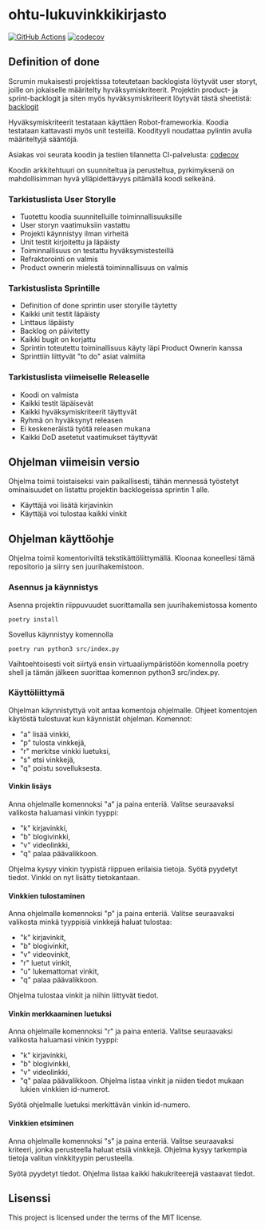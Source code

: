 # ohtu-lukuvinkkikirjasto
[![GitHub Actions](https://github.com/Jokauppi/ohtu-lukuvinkkikirjasto/workflows/CI/badge.svg)](https://github.com/Jokauppi/ohtu-lukuvinkkikirjasto/actions)
[![codecov](https://codecov.io/gh/Jokauppi/ohtu-lukuvinkkikirjasto/branch/main/graph/badge.svg?token=4EYTWGYKB4)](https://codecov.io/gh/Jokauppi/ohtu-lukuvinkkikirjasto)

## Definition of done
Scrumin mukaisesti projektissa toteutetaan backlogista löytyvät user storyt, 
joille on jokaiselle määritelty hyväksymiskriteerit.
Projektin product- ja sprint-backlogit ja siten myös hyväksymiskriteerit löytyvät tästä sheetistä: [backlogit](https://docs.google.com/spreadsheets/d/17mexdx3A8TU8_awobyIz68YoxxH1emHQaHv5W4zPq1w/edit#gid=124771927)

Hyväksymiskriteerit testataan käyttäen Robot-frameworkia.
Koodia testataan kattavasti myös unit testeillä.
Koodityyli noudattaa pylintin avulla määriteltyjä sääntöjä.

Asiakas voi seurata koodin ja testien tilannetta CI-palvelusta: [codecov](https://app.codecov.io/gh/Jokauppi/ohtu-lukuvinkkikirjasto)

Koodin arkkitehtuuri on suunniteltua ja perusteltua,
pyrkimyksenä on mahdollisimman hyvä ylläpidettävyys pitämällä koodi selkeänä.

### Tarkistuslista User Storylle
* Tuotettu koodia suunnitelluille toiminnallisuuksille
* User storyn vaatimuksiin vastattu
* Projekti käynnistyy ilman virheitä
* Unit testit kirjoitettu ja läpäisty
* Toiminnallisuus on testattu hyväksymistesteillä
* Refraktorointi on valmis
* Product ownerin mielestä toiminnallisuus on valmis

### Tarkistuslista Sprintille
* Definition of done sprintin user storyille täytetty
* Kaikki unit testit läpäisty
* Linttaus läpäisty
* Backlog on päivitetty
* Kaikki bugit on korjattu
* Sprintin toteutettu toiminallisuus käyty läpi Product Ownerin kanssa
* Sprinttiin liittyvät "to do" asiat valmiita

### Tarkistuslista viimeiselle Releaselle
* Koodi on valmista
* Kaikki testit läpäisevät
* Kaikki hyväksymiskriteerit täyttyvät
* Ryhmä on hyväksynyt releasen
* Ei keskeneräistä työtä releasen mukana
* Kaikki DoD asetetut vaatimukset täyttyvät

## Ohjelman viimeisin versio

Ohjelma toimii toistaiseksi vain paikallisesti,
tähän mennessä työstetyt ominaisuudet on listattu projektin backlogeissa sprintin 1 alle.
* Käyttäjä voi lisätä kirjavinkin
* Käyttäjä voi tulostaa kaikki vinkit

## Ohjelman käyttöohje

Ohjelma toimii komentoriviltä tekstikättöliittymällä.
Kloonaa koneellesi tämä repositorio ja siirry sen juurihakemistoon.

### Asennus ja käynnistys

Asenna projektin riippuvuudet suorittamalla sen juurihakemistossa komento
```
poetry install
```
Sovellus käynnistyy komennolla
```
poetry run python3 src/index.py
```
Vaihtoehtoisesti voit siirtyä ensin virtuaaliympäristöön komennolla poetry shell 
ja tämän jälkeen suorittaa komennon python3 src/index.py.

### Käyttöliittymä

Ohjelman käynnistyttyä voit antaa komentoja ohjelmalle. 
Ohjeet komentojen käytöstä tulostuvat kun käynnistät ohjelman.
Komennot:
* "a" lisää vinkki, 
* "p" tulosta vinkkejä, 
* "r" merkitse vinkki luetuksi,
* "s" etsi vinkkejä,
* "q" poistu sovelluksesta.

#### Vinkin lisäys

Anna ohjelmalle komennoksi "a" ja paina enteriä.
Valitse seuraavaksi valikosta haluamasi vinkin tyyppi:
* "k" kirjavinkki,
* "b" blogivinkki,
* "v" videolinkki,
* "q" palaa päävalikkoon.

Ohjelma kysyy vinkin tyypistä riippuen erilaisia tietoja.
Syötä pyydetyt tiedot.
Vinkki on nyt lisätty tietokantaan.

#### Vinkkien tulostaminen

Anna ohjelmalle komennoksi "p" ja paina enteriä.
Valitse seuraavaksi valikosta minkä tyyppisiä vinkkejä haluat tulostaa:
* "k" kirjavinkit,
* "b" blogivinkit,
* "v" videovinkit,
* "r" luetut vinkit,
* "u" lukemattomat vinkit,
* "q" palaa päävalikkoon.

Ohjelma tulostaa vinkit ja niihin liittyvät tiedot.

#### Vinkin merkkaaminen luetuksi

Anna ohjelmalle komennoksi "r" ja paina enteriä.
Valitse seuraavaksi valikosta haluamasi vinkin tyyppi:
* "k" kirjavinkki,
* "b" blogivinkki,
* "v" videolinkki,
* "q" palaa päävalikkoon.
Ohjelma listaa vinkit ja niiden tiedot mukaan lukien vinkkien id-numerot.

Syötä ohjelmalle luetuksi merkittävän vinkin id-numero.

#### Vinkkien etsiminen

Anna ohjelmalle komennoksi "s" ja paina enteriä.
Valitse seuraavaksi kriteeri, jonka perusteella haluat etsiä vinkkejä.
Ohjelma kysyy tarkempia tietoja valitun vinkkityypin perusteella.

Syötä pyydetyt tiedot.
Ohjelma listaa kaikki hakukriteerejä vastaavat tiedot.

## Lisenssi

This project is licensed under the terms of the MIT license.


